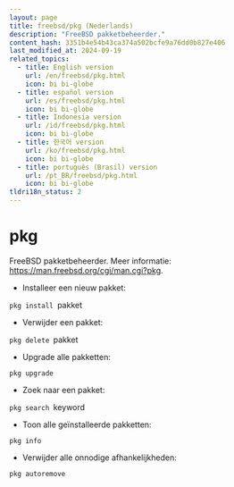 ```yaml
---
layout: page
title: freebsd/pkg (Nederlands)
description: "FreeBSD pakketbeheerder."
content_hash: 3351b4e54b43ca374a502bcfe9a76dd0b827e406
last_modified_at: 2024-09-19
related_topics:
  - title: English version
    url: /en/freebsd/pkg.html
    icon: bi bi-globe
  - title: español version
    url: /es/freebsd/pkg.html
    icon: bi bi-globe
  - title: Indonesia version
    url: /id/freebsd/pkg.html
    icon: bi bi-globe
  - title: 한국어 version
    url: /ko/freebsd/pkg.html
    icon: bi bi-globe
  - title: português (Brasil) version
    url: /pt_BR/freebsd/pkg.html
    icon: bi bi-globe
tldri18n_status: 2
---
```

# pkg

FreeBSD pakketbeheerder.
Meer informatie: <https://man.freebsd.org/cgi/man.cgi?pkg>.

- Installeer een nieuw pakket:

`pkg install `<span class="tldr-var badge badge-pill bg-dark-lm bg-white-dm text-white-lm text-dark-dm font-weight-bold">pakket</span>

- Verwijder een pakket:

`pkg delete `<span class="tldr-var badge badge-pill bg-dark-lm bg-white-dm text-white-lm text-dark-dm font-weight-bold">pakket</span>

- Upgrade alle pakketten:

`pkg upgrade`

- Zoek naar een pakket:

`pkg search `<span class="tldr-var badge badge-pill bg-dark-lm bg-white-dm text-white-lm text-dark-dm font-weight-bold">keyword</span>

- Toon alle geïnstalleerde pakketten:

`pkg info`

- Verwijder alle onnodige afhankelijkheden:

`pkg autoremove`

